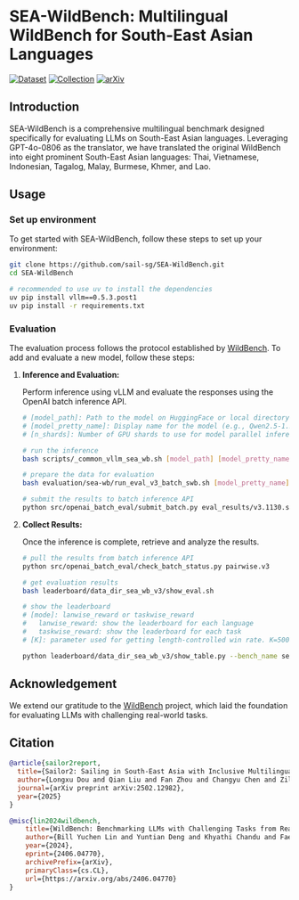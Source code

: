 # SEA-WildBench: Multilingual WildBench for South-East Asian Languages

[![Dataset](https://img.shields.io/badge/🤗-SWB%20Dataset-blue)](https://huggingface.co/datasets/sailor2/sea-wildbench)
[![Collection](https://img.shields.io/badge/🤗-Sailor2%20Community-blue)](https://huggingface.co/sailor2)
[![arXiv](https://img.shields.io/badge/arXiv-2502.12982-b31b1b.svg)](https://arxiv.org/abs/2502.12982)

## Introduction

SEA-WildBench is a comprehensive multilingual benchmark designed specifically for evaluating LLMs on South-East Asian languages. Leveraging GPT-4o-0806 as the translator, we have translated the original WildBench into eight prominent South-East Asian languages: Thai, Vietnamese, Indonesian, Tagalog, Malay, Burmese, Khmer, and Lao.

## Usage
### Set up environment

To get started with SEA-WildBench, follow these steps to set up your environment:
```bash
git clone https://github.com/sail-sg/SEA-WildBench.git
cd SEA-WildBench

# recommended to use uv to install the dependencies
uv pip install vllm==0.5.3.post1
uv pip install -r requirements.txt
```

### Evaluation

The evaluation process follows the protocol established by [WildBench](https://github.com/allenai/WildBench). To add and evaluate a new model, follow these steps:

1. **Inference and Evaluation:**

   Perform inference using vLLM and evaluate the responses using the OpenAI batch inference API.
    ```bash
    # [model_path]: Path to the model on HuggingFace or local directory (e.g., Qwen/Qwen2.5-1.5B-Instruct)
    # [model_pretty_name]: Display name for the model (e.g., Qwen2.5-1.5B-Instruct)
    # [n_shards]: Number of GPU shards to use for model parallel inference (e.g., 1)

    # run the inference
    bash scripts/_common_vllm_sea_wb.sh [model_path] [model_pretty_name] [n_shards]

    # prepare the data for evaluation
    bash evaluation/sea-wb/run_eval_v3_batch_swb.sh [model_pretty_name]

    # submit the results to batch inference API
    python src/openai_batch_eval/submit_batch.py eval_results/v3.1130.sea/pairwise.v3/eval=gpt-4o-2024-08-06/ref=gpt-4o-2024-08-06/[model_pretty_name].batch-submit.jsonl
    ```

2. **Collect Results:**

   Once the inference is complete, retrieve and analyze the results.
    ```bash
    # pull the results from batch inference API
    python src/openai_batch_eval/check_batch_status.py pairwise.v3

    # get evaluation results
    bash leaderboard/data_dir_sea_wb_v3/show_eval.sh 

    # show the leaderboard
    # [mode]: lanwise_reward or taskwise_reward
    #   lanwise_reward: show the leaderboard for each language
    #   taskwise_reward: show the leaderboard for each task
    # [K]: parameter used for getting length-controlled win rate. K=500 used for SEA-WildBench.

    python leaderboard/data_dir_sea_wb_v3/show_table.py --bench_name sea-4o --mode [mode] --K [K]
    ```

## Acknowledgement

We extend our gratitude to the [WildBench](https://github.com/allenai/WildBench) project, which laid the foundation for evaluating LLMs with challenging real-world tasks. 

## Citation

```bibtex
@article{sailor2report,
  title={Sailor2: Sailing in South-East Asia with Inclusive Multilingual LLM},
  author={Longxu Dou and Qian Liu and Fan Zhou and Changyu Chen and Zili Wang and Ziqi Jin and Zichen Liu and Tongyao Zhu and Cunxiao Du and Penghui Yang and Haonan Wang and Jiaheng Liu and Yongchi Zhao and Xiachong Feng and Xin Mao and Man Tsung Yeung and Kunat Pipatanakul and Fajri Koto and Min Si Thu and Hynek Kydl{\'\i}{\v{c}}ek and Zeyi Liu and Qunshu Lin and Sittipong Sripaisarnmongkol and Kridtaphad Sae-Khow and Nirattisai Thongchim and Taechawat Konkaew and Narong Borijindargoon and Anh Dao and Matichon Maneegard and Phakphum Artkaew and Zheng-Xin Yong and Quan Nguyen and Wannaphong Phatthiyaphaibun and Hoang H. Tran and Mike Zhang and Shiqi Chen and Tianyu Pang and Chao Du and Xinyi Wan and Wei Lu and Min Lin},
  journal={arXiv preprint arXiv:2502.12982},
  year={2025}
}
```

```bibtex
@misc{lin2024wildbench,
    title={WildBench: Benchmarking LLMs with Challenging Tasks from Real Users in the Wild},
    author={Bill Yuchen Lin and Yuntian Deng and Khyathi Chandu and Faeze Brahman and Abhilasha Ravichander and Valentina Pyatkin and Nouha Dziri and Ronan Le Bras and Yejin Choi},
    year={2024},
    eprint={2406.04770},
    archivePrefix={arXiv},
    primaryClass={cs.CL},
    url={https://arxiv.org/abs/2406.04770}
}
```
